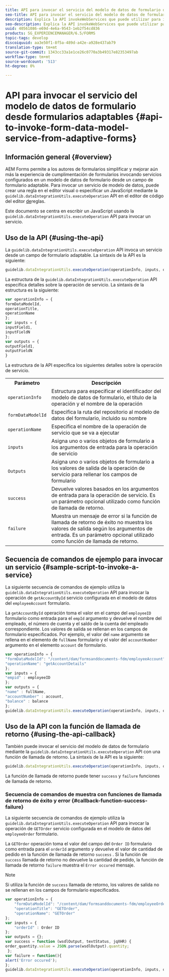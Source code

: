 ```yaml
---
title: API para invocar el servicio del modelo de datos de formulario desde formularios adaptables
seo-title: API para invocar el servicio del modelo de datos de formulario desde formularios adaptables
description: Explica la API invokeWebServices que puede utilizar para invocar servicios Web escritos en WSDL desde un campo de formulario adaptable.
seo-description: Explica la API invokeWebServices que puede utilizar para invocar servicios Web escritos en WSDL desde un campo de formulario adaptable.
uuid: 40561086-e69d-4e6a-9543-1eb2f54cd836
products: SG_EXPERIENCEMANAGER/6.5/FORMS
topic-tags: develop
discoiquuid: aa3e50f1-8f5a-489d-a42e-a928e437ab79
translation-type: tm+mt
source-git-commit: 1343cc33a1e1ce26c0770a3b49317e82353497ab
workflow-type: tm+mt
source-wordcount: '513'
ht-degree: 0%

---
```



# API para invocar el servicio del modelo de datos de formulario desde formularios adaptables {#api-to-invoke-form-data-model-service-from-adaptive-forms}

## Información general {#overview}

AEM Forms permite a los autores de formularios simplificar y mejorar aún más la experiencia de cumplimentación de formularios invocando servicios configurados en un modelo de datos de formulario desde un campo de formulario adaptable. Para invocar un servicio de modelo de datos, puede crear una regla en el editor visual o especificar un JavaScript mediante la `guidelib.dataIntegrationUtils.executeOperation` API en el editor de código del editor [de](/help/forms/using/rule-editor.md)reglas.

Este documento se centra en escribir un JavaScript usando la `guidelib.dataIntegrationUtils.executeOperation` API para invocar un servicio.

## Uso de la API {#using-the-api}

La `guidelib.dataIntegrationUtils.executeOperation` API invoca un servicio desde un campo de formulario adaptable. La sintaxis de la API es la siguiente:

```javascript
guidelib.dataIntegrationUtils.executeOperation(operationInfo, inputs, outputs)
```

La estructura de la `guidelib.dataIntegrationUtils.executeOperation` API especifica detalles sobre la operación de servicio. La sintaxis de la estructura es la siguiente:

```javascript
var operationInfo = {
formDataModelId,
operationTitle,
operationName
};
var inputs = {
inputField1,
inputFieldN
};
var outputs = {
outputField1,
outputFieldN
}
```

La estructura de la API especifica los siguientes detalles sobre la operación de servicio.

<table>
 <tbody>
  <tr>
   <th>Parámetro</th>
   <th>Descripción</th>
  </tr>
  <tr>
   <td><code>operationInfo</code></td>
   <td>Estructura para especificar el identificador del modelo de datos de formulario, el título de la operación y el nombre de la operación</td>
  </tr>
  <tr>
   <td><code>formDataModelId</code></td>
   <td>Especifica la ruta del repositorio al modelo de datos del formulario, incluido su nombre</td>
  </tr>
  <tr>
   <td><code>operationName</code></td>
   <td>Especifica el nombre de la operación de servicio que se va a ejecutar</td>
  </tr>
  <tr>
   <td><code>inputs</code></td>
   <td>Asigna uno o varios objetos de formulario a los argumentos de entrada para la operación de servicio</td>
  </tr>
  <tr>
   <td><code>Outputs</code></td>
   <td>Asigna uno o varios objetos de formulario a los valores de salida de la operación de servicio para rellenar los campos de formulario<br /> </td>
  </tr>
  <tr>
   <td><code>success</code></td>
   <td>Devuelve valores basados en los argumentos de entrada para la operación de servicio. Es un parámetro opcional utilizado como función de llamada de retorno.<br /> </td>
  </tr>
  <tr>
   <td><code>failure</code></td>
   <td>Muestra un mensaje de error si la función de llamada de retorno de éxito no muestra los valores de salida según los argumentos de entrada. Es un parámetro opcional utilizado como función de llamada de retorno.<br /> </td>
  </tr>
 </tbody>
</table>

## Secuencia de comandos de ejemplo para invocar un servicio {#sample-script-to-invoke-a-service}

La siguiente secuencia de comandos de ejemplo utiliza la `guidelib.dataIntegrationUtils.executeOperation` API para invocar la operación de `getAccountById` servicio configurada en el modelo de datos del `employeeAccount` formulario.

La `getAccountById` operación toma el valor en el campo del `employeeID` formulario como entrada para el `empId` argumento y devuelve el nombre del empleado, el número de cuenta y el saldo de la cuenta del empleado correspondiente. Los valores de salida se rellenan en los campos de formulario especificados. Por ejemplo, el valor del `name` argumento se rellena en el elemento de `fullName` formulario y el valor del `accountNumber` argumento en el elemento `account` de formulario.

```javascript
var operationInfo = {
"formDataModelId": "/content/dam/formsanddocuments-fdm/employeeAccount",
"operationName": "getAccountDetails"
};
var inputs = {
"empid" : employeeID
};
var outputs = {
"name" : fullName,
"accountNumber" : account,
"balance" : balance
};
guidelib.dataIntegrationUtils.executeOperation(operationInfo, inputs, outputs);
```

## Uso de la API con la función de llamada de retorno {#using-the-api-callback}

También puede invocar el servicio del modelo de datos de formulario mediante la `guidelib.dataIntegrationUtils.executeOperation` API con una función de llamada de retorno. La sintaxis de la API es la siguiente:

```javascript
guidelib.dataIntegrationUtils.executeOperation(operationInfo, inputs, outputs, callbackFunction)
```

La función de llamada de retorno puede tener `success` y `failure` funciones de llamada de retorno.

### Secuencia de comandos de muestra con funciones de llamada de retorno de éxito y error {#callback-function-success-failure}

La siguiente secuencia de comandos de ejemplo utiliza la `guidelib.dataIntegrationUtils.executeOperation` API para invocar la operación de `GETOrder` servicio configurada en el modelo de datos del `employeeOrder` formulario.

La `GETOrder` operación toma el valor del campo del `Order ID` formulario como entrada para el `orderId` argumento y devuelve el valor de cantidad de pedido en la función de llamada de retorno `success` .  Si la función de `success` llamada de retorno no devuelve la cantidad de pedido, la función de llamada de retorno `failure` muestra el `Error occured` mensaje.

>[!NOTE]
>
> Si utiliza la función de `success` llamada de retorno, los valores de salida no se rellenan en los campos de formulario especificados.

```javascript
var operationInfo = {
    "formDataModelId": "/content/dam/formsanddocuments-fdm/employeeOrder",
    "operationTitle": "GETOrder",
    "operationName": "GETOrder"
};
var inputs = {
    "orderId" : Order ID
};
var outputs = {};
var success = function (wsdlOutput, textStatus, jqXHR) {
order_quantity.value = JSON.parse(wsdlOutput).quantity;
 };
var failure = function(){
alert('Error occured');
};
guidelib.dataIntegrationUtils.executeOperation(operationInfo, inputs, outputs, success, failure);
```
